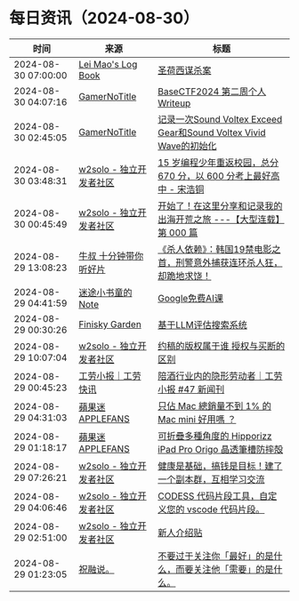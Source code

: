﻿# 每日资讯（2024-08-30）

|时间|来源|标题|
|---|---|---|
|2024-08-30 07:00:00|[Lei Mao's Log Book](https://leimao.github.io/atom.xml)|[圣荷西谋杀案](https://leimao.github.io/essay/%E5%9C%A3%E8%8D%B7%E8%A5%BF%E8%B0%8B%E6%9D%80%E6%A1%88-Fatal-Visit/)|
|2024-08-30 04:07:16|[GamerNoTitle](https://bili33.top/atom.xml)|[BaseCTF2024 第二周个人Writeup](https://bili33.top/posts/BaseCTF2024-Week2-Writeup/)|
|2024-08-30 02:45:05|[GamerNoTitle](https://bili33.top/atom.xml)|[记录一次Sound Voltex Exceed Gear和Sound Voltex Vivid Wave的初始化](https://bili33.top/posts/SDVX-Setup/)|
|2024-08-30 03:48:31|[w2solo - 独立开发者社区](https://w2solo.com/topics/feed)|[15 岁编程少年重返校园，总分 670 分，以 600 分考上最好高中 - 宋浩铜](https://w2solo.com/topics/4980)|
|2024-08-30 00:45:49|[w2solo - 独立开发者社区](https://w2solo.com/topics/feed)|[开始了！在这里分享和记录我的出海开荒之旅 ---【大型连载】第 000 篇](https://w2solo.com/topics/4979)|
|2024-08-29 13:08:23|[牛叔 十分钟带你听好片](https://getpodcast.xyz/data/ximalaya/11534451.xml)|[《杀人依赖》：韩国19禁电影之首，刑警意外捕获连环杀人狂，却跪地求饶！](https://www.ximalaya.com/sound/752583077)|
|2024-08-29 04:41:59|[迷途小书童的Note](https://xugaoxiang.com/feed)|[Google免费AI课](https://xugaoxiang.com/2024/08/29/google-free-courses/)|
|2024-08-29 00:30:26|[Finisky Garden](https://finisky.github.io/atom.xml)|[基于LLM评估搜索系统](https://finisky.github.io/llm-can-accurately-predict-searcher-preferences/)|
|2024-08-29 10:07:04|[w2solo - 独立开发者社区](https://w2solo.com/topics/feed)|[约稿的版权属于谁 授权与买断的区别](https://w2solo.com/topics/4978)|
|2024-08-29 00:45:23|[工劳小报｜工劳快讯](https://newsletter.laborinfocn.com/rss)|[陪酒行业内的隐形劳动者｜工劳小报 #47 新闻刊](https://feed.laborinfocn7.com/issue47-news/)|
|2024-08-29 04:31:03|[蘋果迷 APPLEFANS](https://applefans.today/feed/)|[只佔 Mac 總銷量不到 1% 的 Mac mini 好用嗎 ？](https://applefans.today/2024-08-who-buys-mac-mini-report/)|
|2024-08-29 01:18:17|[蘋果迷 APPLEFANS](https://applefans.today/feed/)|[可折疊多種角度的 Hipporizz iPad Pro Origo 晶透筆槽防摔殻](https://applefans.today/2024-08-hipporizz-origo-ipad-case-reviews/)|
|2024-08-29 07:26:21|[w2solo - 独立开发者社区](https://w2solo.com/topics/feed)|[健康是基础，搞钱是目标！建了一个副本群，互相学习交流](https://w2solo.com/topics/4977)|
|2024-08-29 04:06:46|[w2solo - 独立开发者社区](https://w2solo.com/topics/feed)|[CODESS 代码片段工具，自定义您的 vscode 代码片段。](https://w2solo.com/topics/4976)|
|2024-08-29 02:51:00|[w2solo - 独立开发者社区](https://w2solo.com/topics/feed)|[新人介绍贴](https://w2solo.com/topics/4975)|
|2024-08-29 01:23:05|[祝融说。](https://zhurongshuo.com/index.xml)|[不要过于关注你「最好」的是什么，而要关注他「需要」的是什么。](https://zhurongshuo.com/posts/2024/08/2901/)|
